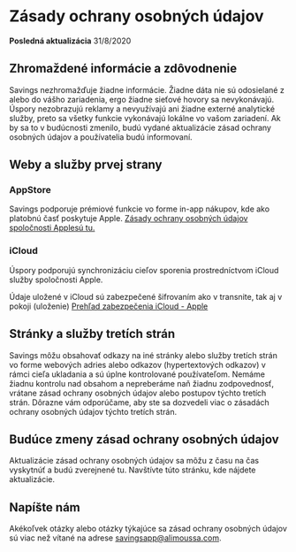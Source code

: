 # Zásady ochrany osobných údajov

**Posledná aktualizácia**
31/8/2020

## Zhromaždené informácie a zdôvodnenie

Savings nezhromažďuje žiadne informácie. Žiadne dáta nie sú odosielané z alebo do vášho zariadenia, ergo žiadne sieťové hovory sa nevykonávajú. Úspory nezobrazujú reklamy a nevyužívajú ani žiadne externé analytické služby, preto sa všetky funkcie vykonávajú lokálne vo vašom zariadení. Ak by sa to v budúcnosti zmenilo, budú vydané aktualizácie zásad ochrany osobných údajov a používatelia budú informovaní.

## Weby a služby prvej strany

### AppStore

Savings podporuje prémiové funkcie vo forme in-app nákupov, kde ako platobnú časť poskytuje Apple.
[Zásady ochrany osobných údajov spoločnosti Applesú tu.](https://www.apple.com/legal/privacy/en-ww/)

### iCloud

Úspory podporujú synchronizáciu cieľov sporenia prostredníctvom iCloud služby spoločnosti Apple.

Údaje uložené v iCloud sú zabezpečené šifrovaním ako v transnite, tak aj v pokoji (uloženie)
[Prehľad zabezpečenia iCloud - Apple](https://support.apple.com/en-us/HT202303)

## Stránky a služby tretích strán

Savings môžu obsahovať odkazy na iné stránky alebo služby tretích strán vo forme webových adries alebo odkazov (hypertextových odkazov) v rámci cieľa ukladania a sú úplne kontrolované používateľom. Nemáme žiadnu kontrolu nad obsahom a nepreberáme naň žiadnu zodpovednosť, vrátane zásad ochrany osobných údajov alebo postupov týchto tretích strán. Dôrazne vám odporúčame, aby ste sa dozvedeli viac o zásadách ochrany osobných údajov týchto tretích strán.

## Budúce zmeny zásad ochrany osobných údajov

Aktualizácie zásad ochrany osobných údajov sa môžu z času na čas vyskytnúť a budú zverejnené tu. Navštívte túto stránku, kde nájdete aktualizácie.

## Napíšte nám

Akékoľvek otázky alebo otázky týkajúce sa zásad ochrany osobných údajov sú viac než vítané na adrese 
[savingsapp@alimoussa.com](mailto:savingsapp@alimoussa.com).